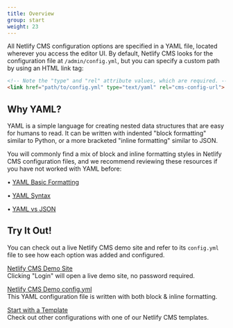 ```yaml
---
title: Overview
group: start
weight: 23
---
```





All Netlify CMS configuration options are specified in a YAML file, located wherever you access the editor UI. By default, Netlify CMS looks for the configuration file at `/admin/config.yml`, but you can specify a custom path by using an HTML link tag:

```html
<!-- Note the "type" and "rel" attribute values, which are required. -->
<link href="path/to/config.yml" type="text/yaml" rel="cms-config-url">
```

## Why YAML?

YAML is a simple language for creating nested data structures that are easy for humans to read. It can be written with indented "block formatting" similar to Python, or a more bracketed  "inline formatting" similar to JSON.

You will commonly find a mix of block and inline formatting styles in Netlify CMS configuration files, and we recommend reviewing these resources if you have not worked with YAML before:

• [YAML Basic Formatting](https://en.wikipedia.org/wiki/YAML#Basic_components)

• [](https://en.wikipedia.org/wiki/YAML#Syntax)[YAML Syntax](https://en.wikipedia.org/wiki/YAML#Syntax)

• [YAML vs JSON](https://en.wikipedia.org/wiki/YAML#Comparison_with_JSON)



## Try It Out!

You can check out a live Netlify CMS demo site and refer to its `config.yml` file to see how each option was added and configured.

[Netlify CMS Demo Site](https://cms-demo.netlify.com/)\
Clicking "Login" will open a live demo site, no password required.

[Netlify CMS Demo config.yml](https://github.com/netlify/netlify-cms/blob/master/dev-test/config.yml)\
This YAML configuration file is written with both block & inline formatting.

[Start with a Template](https://www.netlifycms.org/docs/start-with-a-template/)\
Check out other configurations with one of our Netlify CMS templates.